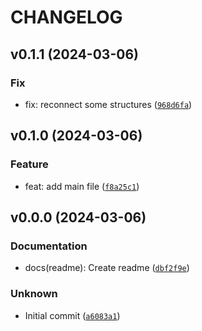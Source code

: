 # CHANGELOG



## v0.1.1 (2024-03-06)

### Fix

* fix: reconnect some structures ([`968d6fa`](https://github.com/JhonathanOrtiz/semantic-release-test/commit/968d6fa3642f8de2c1040d929b57cae5dd2e22e4))


## v0.1.0 (2024-03-06)

### Feature

* feat: add main file ([`f8a25c1`](https://github.com/JhonathanOrtiz/semantic-release-test/commit/f8a25c135ae0c9ed2696d33bc4d75fc53594562f))


## v0.0.0 (2024-03-06)

### Documentation

* docs(readme): Create readme ([`dbf2f9e`](https://github.com/JhonathanOrtiz/semantic-release-test/commit/dbf2f9e671bfc39b177584f0c70b58ef2c72d9d3))

### Unknown

* Initial commit ([`a6083a1`](https://github.com/JhonathanOrtiz/semantic-release-test/commit/a6083a19decc46363aefcf095f73dfb2e953a189))
